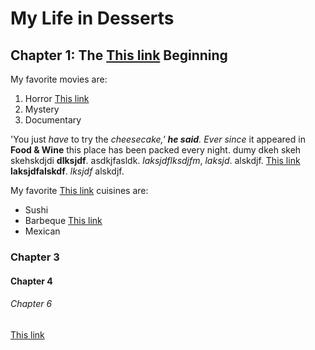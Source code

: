 # My Life in Desserts

## Chapter 1: The [This link](http://example.net/) Beginning



My favorite movies are:

1. Horror [This link](http://example.net/)
2. Mystery
3. Documentary



'You just *have* to try the *cheesecake,' **he said**.  Ever since* it appeared in
**Food & Wine** this place has been packed every night.  dumy dkeh skeh skehskdjdi
**dlksjdf**. asdkjfasldk.  *laksjdflksdjfm*, *laksjd*.
alskdjf. [This link](http://example.net/) **laksjdfalskdf**.
*lksjdf* alskdjf.



My favorite [This link](http://example.net/) cuisines are:

* Sushi
* Barbeque [This link](http://example.net/)
* Mexican


### Chapter 3

#### Chapter 4

###### Chapter 6

[This link](http://example.net/)

